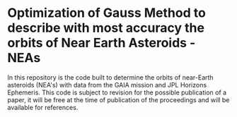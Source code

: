 # Optimization of Gauss Method to describe with most accuracy the orbits of Near Earth Asteroids - NEAs
In this repository is the code built to determine the orbits of near-Earth asteroids (NEA's) with data from the GAIA mission and JPL Horizons Ephemeris. This code is subject to revision for the possible publication of a paper, it will be free at the time of publication of the proceedings and will be available for references.
